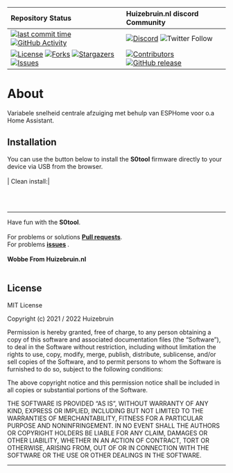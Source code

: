 | Repository Status | Huizebruin.nl discord Community |
| :--- | :--- |
| [![last commit time][github-last-commit]][github-master] [![GitHub Activity][commits-shield]][commits] | [![Discord][discord-shield]][discord] ![Twitter Follow](https://img.shields.io/twitter/follow/huizebruin?style=social) 
|  [![License][license-shield]](LICENSE) [![Forks][forks-shield]][forks-url] [![Stargazers][stars-shield]][stars-url] [![Issues][issues-shield]][issues-url] | [![Contributors][contributors-shield]][contributors-url] [![GitHub release](https://img.shields.io/github/release/huizebruin/centrale-afzuiging.svg)](https://GitHub.com/huizebruin/centrale-afzuiging/releases/)| 
# About

Variabele snelheid centrale afzuiging met behulp van ESPHome voor o.a Home Assistant.

## Installation

You can use the button below to install the <b>S0tool</b> firmware directly to your device via USB from the browser.
<br><br>| Clean install:|  <esp-web-install-button manifest="./manifest.json"></esp-web-install-button>
<script type="module" src="https://unpkg.com/esp-web-tools@5.2.0/dist/web/install-button.js?module"></script>  <br> <br>


***

Have fun with the <b>S0tool</b>.<br>
 <br> For problems or solutions <b>[Pull requests](https://github.com/huizebruin/centrale-afzuiging/pulls)</b>.<br> 
For problems <b>[issues](https://github.com/huizebruin/centrale-afzuiging/issues) </b> .
<br><br><b>
Wobbe From Huizebruin.nl</b>
<br><br>

## License
MIT License

Copyright (c) 2021 / 2022 Huizebruin

Permission is hereby granted, free of charge, to any person obtaining a copy of this software and associated documentation files (the “Software”), to deal in the Software without restriction, including without limitation the rights to use, copy, modify, merge, publish, distribute, sublicense, and/or sell copies of the Software, and to permit persons to whom the Software is furnished to do so, subject to the following conditions:

The above copyright notice and this permission notice shall be included in all copies or substantial portions of the Software.

THE SOFTWARE IS PROVIDED “AS IS”, WITHOUT WARRANTY OF ANY KIND, EXPRESS OR IMPLIED, INCLUDING BUT NOT LIMITED TO THE WARRANTIES OF MERCHANTABILITY, FITNESS FOR A PARTICULAR PURPOSE AND NONINFRINGEMENT. IN NO EVENT SHALL THE AUTHORS OR COPYRIGHT HOLDERS BE LIABLE FOR ANY CLAIM, DAMAGES OR OTHER LIABILITY, WHETHER IN AN ACTION OF CONTRACT, TORT OR OTHERWISE, ARISING FROM, OUT OF OR IN CONNECTION WITH THE SOFTWARE OR THE USE OR OTHER DEALINGS IN THE SOFTWARE.

***


[esphome]: https://esphome.io/
[commits-shield]: https://img.shields.io/github/commit-activity/m/huizebruin/centrale-afzuiging.svg
[commits]: https://github.com/huizebruin/centrale-afzuiging/commits/main
[github-last-commit]: https://img.shields.io/github/last-commit/huizebruin/centrale-afzuiging.svg?style=plasticr
[github-master]: https://github.com/huizebruin/centrale-afzuiging/commits/main
[license-shield]: https://img.shields.io/github/license/huizebruin/centrale-afzuiging.svg
[discord-shield]: https://img.shields.io/discord/723629686093119650.svg?logo=discord&color=7289da
[discord]: https://discord.gg/g2maSf47Jj
[contributors-url]: https://github.com/huizebruin/centrale-afzuiging/graphs/contributors
[contributors-shield]: https://img.shields.io/github/contributors/huizebruin/centrale-afzuiging.svg
[forks-shield]: https://img.shields.io/github/forks/huizebruin/centrale-afzuiging.svg
[forks-url]: https://github.com/huizebruin/centrale-afzuiging/network/members
[stars-shield]: https://img.shields.io/github/stars/huizebruin/centrale-afzuiging.svg
[stars-url]: https://github.com/huizebruin/centrale-afzuiging/stargazers
[issues-shield]: https://img.shields.io/github/issues/huizebruin/centrale-afzuiging.svg
[issues-url]: https://github.com/huizebruin/centrale-afzuiging/issues
